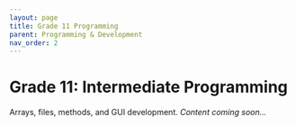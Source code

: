 ```yaml
---
layout: page
title: Grade 11 Programming
parent: Programming & Development
nav_order: 2
---
```


# Grade 11: Intermediate Programming

Arrays, files, methods, and GUI development.
*Content coming soon...*
